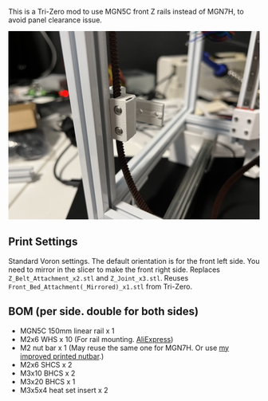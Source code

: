 This is a Tri-Zero mod to use MGN5C front Z rails instead of MGN7H, to avoid panel clearance issue.

![Install Photo](tri-zero%20mgn5c.jpg)

## Print Settings

Standard Voron settings. The default orientation is for the front left side. You need to mirror in the slicer to make the front right side.
Replaces `Z_Belt_Attachment_x2.stl` and `Z_Joint_x3.stl`. Reuses `Front_Bed_Attachment(_Mirrored)_x1.stl` from Tri-Zero.

## BOM (per side. double for both sides)

- MGN5C 150mm linear rail x 1
- M2x6 WHS x 10 (For rail mounting. [AliExpress](https://www.aliexpress.com/item/2251832676144796.html))
- M2 nut bar x 1 (May reuse the same one for MGN7H. Or use [my improved printed nutbar](../mgn7_nutbar).)
- M2x6 SHCS x 2
- M3x10 BHCS x 2
- M3x20 BHCS x 1
- M3x5x4 heat set insert x 2
